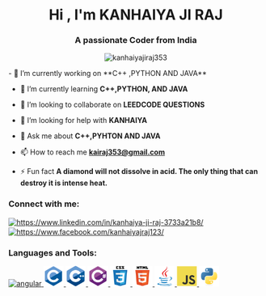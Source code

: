 <h1 align="center">Hi , I'm KANHAIYA JI RAJ</h1>
<h3 align="center">A passionate Coder from India</h3>
<p align="middle"> <img src="[https://miro.medium.com/max/719/1*TMAo0Qpl4j9TaE3sDyBTLg.jpeg](https://encrypted-tbn0.gstatic.com/images?q=tbn:ANd9GcQWbqm_Px5A3wFEABLUwVYQMhOQpY04juKxZQ&usqp=CAU)" alt="kanhaiyajiraj353" width ="200" height = "200"/> </p>
- 🔭 I’m currently working on **C++ ,PYTHON AND JAVA**

- 🌱 I’m currently learning **C++,PYTHON, AND JAVA**

- 👯 I’m looking to collaborate on **LEEDCODE QUESTIONS**

- 🤝 I’m looking for help with **KANHAIYA**

- 💬 Ask me about **C++,PYHTON AND JAVA**

- 📫 How to reach me **kairaj353@gmail.com**

- ⚡ Fun fact **A diamond will not dissolve in acid. The only thing that can destroy it is intense heat.**

<h3 align="left">Connect with me:</h3>
<a href="https://miro.medium.com/max/719/1*TMAo0Qpl4j9TaE3sDyBTLg.jpeg" target="blank"><img align="center" src="https://raw.githubusercontent.com/rahuldkjain/github-profile-readme-generator/master/src/images/icons/Social/linked-in-alt.svg" alt="https://www.linkedin.com/in/kanhaiya-ji-raj-3733a21b8/" height="30" width="40" /></a>
<a href="https://fb.com/https://www.facebook.com/kanhaiyajraj123/" target="blank"><img align="center" src="https://raw.githubusercontent.com/rahuldkjain/github-profile-readme-generator/master/src/images/icons/Social/facebook.svg" alt="https://www.facebook.com/kanhaiyajraj123/" height="30" width="40" /></a>
</p>

<h3 align="left">Languages and Tools:</h3>
<p align="left"> <a href="https://angular.io" target="_blank"> <img src="https://angular.io/assets/images/logos/angular/angular.svg" alt="angular" width="40" height="40"/> </a> <a href="https://www.cprogramming.com/" target="_blank"> <img src="https://raw.githubusercontent.com/devicons/devicon/master/icons/c/c-original.svg" alt="c" width="40" height="40"/> </a> <a href="https://www.w3schools.com/cpp/" target="_blank"> <img src="https://raw.githubusercontent.com/devicons/devicon/master/icons/cplusplus/cplusplus-original.svg" alt="cplusplus" width="40" height="40"/> </a> <a href="https://www.w3schools.com/cs/" target="_blank"> <img src="https://raw.githubusercontent.com/devicons/devicon/master/icons/csharp/csharp-original.svg" alt="csharp" width="40" height="40"/> </a> <a href="https://www.w3schools.com/css/" target="_blank"> <img src="https://raw.githubusercontent.com/devicons/devicon/master/icons/css3/css3-original-wordmark.svg" alt="css3" width="40" height="40"/> </a> <a href="https://www.w3.org/html/" target="_blank"> <img src="https://raw.githubusercontent.com/devicons/devicon/master/icons/html5/html5-original-wordmark.svg" alt="html5" width="40" height="40"/> </a> <a href="https://www.java.com" target="_blank"> <img src="https://raw.githubusercontent.com/devicons/devicon/master/icons/java/java-original.svg" alt="java" width="40" height="40"/> </a> <a href="https://developer.mozilla.org/en-US/docs/Web/JavaScript" target="_blank"> <img src="https://raw.githubusercontent.com/devicons/devicon/master/icons/javascript/javascript-original.svg" alt="javascript" width="40" height="40"/> </a> <a href="https://www.python.org" target="_blank"> <img src="https://raw.githubusercontent.com/devicons/devicon/master/icons/python/python-original.svg" alt="python" width="40" height="40"/> </a> </p>
